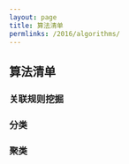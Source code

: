 ```yaml
---
layout: page
title: 算法清单
permlinks: /2016/algorithms/
---
```


## 算法清单

### 关联规则挖掘

### 分类

### 聚类

